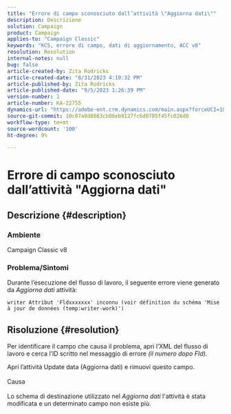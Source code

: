 ```yaml
---
title: "Errore di campo sconosciuto dall’attività \"Aggiorna dati\""
description: Descrizione
solution: Campaign
product: Campaign
applies-to: "Campaign Classic"
keywords: "KCS, errore di campo, dati di aggiornamento, ACC v8"
resolution: Resolution
internal-notes: null
bug: false
article-created-by: Zita Rodricks
article-created-date: "8/31/2023 4:10:32 PM"
article-published-by: Zita Rodricks
article-published-date: "9/5/2023 1:26:39 PM"
version-number: 1
article-number: KA-22755
dynamics-url: "https://adobe-ent.crm.dynamics.com/main.aspx?forceUCI=1&pagetype=entityrecord&etn=knowledgearticle&id=ce93f6e4-1848-ee11-be6d-6045bd0061cb"
source-git-commit: 10c07a8d8083cb06eb9127fc6d8785f45fc026d0
workflow-type: tm+mt
source-wordcount: '100'
ht-degree: 9%

---
```


# Errore di campo sconosciuto dall’attività &quot;Aggiorna dati&quot;

## Descrizione {#description}


### Ambiente

Campaign Classic v8

### Problema/Sintomi

Durante l’esecuzione del flusso di lavoro, il seguente errore viene generato da *Aggiorna dati* attività:

`writer Attribut 'Fldxxxxxxx' inconnu (voir définition du schéma 'Mise à jour de données (temp:writer-work)')`


## Risoluzione {#resolution}


Per identificare il campo che causa il problema, apri l’XML del flusso di lavoro e cerca l’ID scritto nel messaggio di errore *(il numero dopo FId).*

Apri l’attività Update data (Aggiorna dati) e rimuovi questo campo.
<br><br>Causa<br><br>
Lo schema di destinazione utilizzato nel *Aggiorna dati* l&#39;attività è stata modificata e un determinato campo non esiste più.
